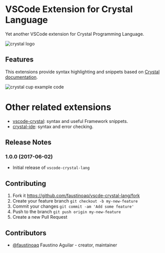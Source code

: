 # VSCode Extension for Crystal Language

Yet another VSCode extension for Crystal Programming Language.

![crystal logo](https://raw.githubusercontent.com/faustinoaq/vscode-crystal-lang/master/images/icon.png)

## Features

This extensions provide syntax highlighting and snippets based on [Crystal documentation](https://crystal-lang.org/docs/).

![crystal cup example code](http://i.imgur.com/L1Xdm7A.png)

# Other related extensions

* [vscode-crystal](https://github.com/g3ortega/vscode-crystal): syntax and useful Framework snippets.
* [crystal-ide](https://github.com/kofno/crystal-ide): syntax and error checking.

## Release Notes

### 1.0.0 (2017-06-02)

- Initial release of `vscode-crystal-lang`

## Contributing

1. Fork it https://github.com/faustinoaq/vscde-crystal-lang/fork
2. Create your feature branch `git checkout -b my-new-feature`
3. Commit your changes `git commit -am 'Add some feature'`
4. Push to the branch `git push origin my-new-feature`
5. Create a new Pull Request

## Contributors

- [@faustinoaq](https://github.com/faustinoaq) Faustino Aguilar - creator, maintainer